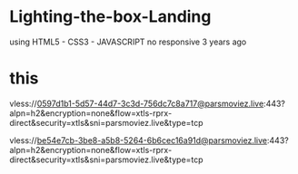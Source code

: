 ﻿# Lighting-the-box-Landing

using HTML5 - CSS3 - JAVASCRIPT
no responsive
3 years ago


# this
vless://0597d1b1-5d57-44d7-3c3d-756dc7c8a717@parsmoviez.live:443?alpn=h2&encryption=none&flow=xtls-rprx-direct&security=xtls&sni=parsmoviez.live&type=tcp


vless://be54e7cb-3be8-a5b8-5264-6b6cec16a91d@parsmoviez.live:443?alpn=h2&encryption=none&flow=xtls-rprx-direct&security=xtls&sni=parsmoviez.live&type=tcp
